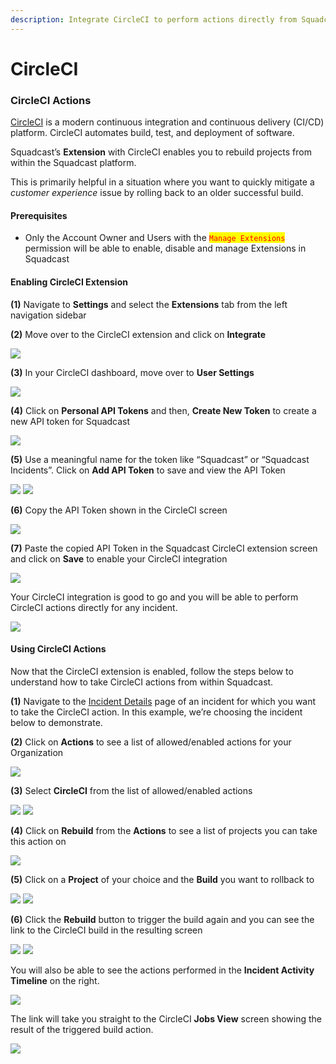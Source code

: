```yaml
---
description: Integrate CircleCI to perform actions directly from Squadcast
---
```


# CircleCI

### CircleCI Actions <a href="#circleci-actions" id="circleci-actions"></a>

[CircleCI](https://circleci.com/) is a modern continuous integration and continuous delivery (CI/CD) platform. CircleCI automates build, test, and deployment of software.

Squadcast’s **Extension** with CircleCI enables you to rebuild projects from within the Squadcast platform.

This is primarily helpful in a situation where you want to quickly mitigate a _customer experience_ issue by rolling back to an older successful build.

#### Prerequisites <a href="#prerequisites" id="prerequisites"></a>

* Only the Account Owner and Users with the <mark style="color:red;">`Manage Extensions`</mark> permission will be able to enable, disable and manage Extensions in Squadcast

#### Enabling CircleCI Extension <a href="#enabling-circleci-extension" id="enabling-circleci-extension"></a>

**(1)** Navigate to **Settings** and select the **Extensions** tab from the left navigation sidebar

**(2)** Move over to the CircleCI extension and click on **Integrate**

![](broken-reference)

**(3)** In your CircleCI dashboard, move over to **User Settings**

![](broken-reference)

**(4)** Click on **Personal API Tokens** and then, **Create New Token** to create a new API token for Squadcast

![](broken-reference)

**(5)** Use a meaningful name for the token like “Squadcast” or “Squadcast Incidents”. Click on **Add API Token** to save and view the API Token

![](broken-reference) ![](broken-reference)

**(6)** Copy the API Token shown in the CircleCI screen

![](broken-reference)

**(7)** Paste the copied API Token in the Squadcast CircleCI extension screen and click on **Save** to enable your CircleCI integration

![](broken-reference)

Your CircleCI integration is good to go and you will be able to perform CircleCI actions directly for any incident.

![](broken-reference)

#### Using CircleCI Actions <a href="#using-circleci-actions" id="using-circleci-actions"></a>

Now that the CircleCI extension is enabled, follow the steps below to understand how to take CircleCI actions from within Squadcast.

**(1)** Navigate to the [Incident Details](../../incidents-page/incidents-details.md) page of an incident for which you want to take the CircleCI action. In this example, we’re choosing the incident below to demonstrate.

**(2)** Click on **Actions** to see a list of allowed/enabled actions for your Organization

![](broken-reference)

**(3)** Select **CircleCI** from the list of allowed/enabled actions

![](broken-reference) ![](broken-reference)

**(4)** Click on **Rebuild** from the **Actions** to see a list of projects you can take this action on

![](broken-reference)

**(5)** Click on a **Project** of your choice and the **Build** you want to rollback to

![](broken-reference) ![](broken-reference)

**(6)** Click the **Rebuild** button to trigger the build again and you can see the link to the CircleCI build in the resulting screen

![](broken-reference) ![](broken-reference)

You will also be able to see the actions performed in the **Incident Activity Timeline** on the right.

![](broken-reference)

The link will take you straight to the CircleCI **Jobs View** screen showing the result of the triggered build action.

![](broken-reference)
